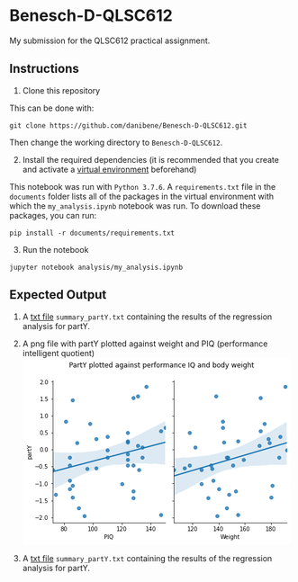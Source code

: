 # Benesch-D-QLSC612

My submission for the QLSC612 practical assignment.

## Instructions

1. Clone this repository

This can be done with:

```
git clone https://github.com/danibene/Benesch-D-QLSC612.git
```
Then change the working directory to ```Benesch-D-QLSC612```. 

2. Install the required dependencies (it is recommended that you create and activate a [virtual environment](https://docs.python.org/3/tutorial/venv.html) beforehand)

This notebook was run with ```Python 3.7.6```. A ```requirements.txt``` file in the ```documents``` folder lists all of the packages in the virtual environment with which the ```my_analysis.ipynb``` notebook was run. To download these packages, you can run:

```
pip install -r documents/requirements.txt
```

3. Run the notebook

```
jupyter notebook analysis/my_analysis.ipynb
```
## Expected Output

1. A [txt file](https://github.com/danibene/Benesch-D-QLSC612/blob/master/analysis/summary_partY.txt) ```summary_partY.txt``` containing the results of the regression analysis for partY.

2. A png file with partY plotted against weight and PIQ (performance intelligent quotient)
![image](https://github.com/danibene/Benesch-D-QLSC612/blob/master/analysis/pairplot_partY.png)

3. A [txt file](https://github.com/danibene/Benesch-D-QLSC612/blob/master/analysis/summary_partY2.txt) ```summary_partY.txt``` containing the results of the regression analysis for partY.
